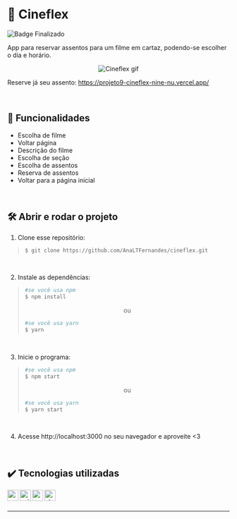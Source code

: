 # :movie_camera: Cineflex

![Badge Finalizado](https://img.shields.io/static/v1?label=STATUS&message=FINALIZADO&color=success&style=for-the-badge)

App para reservar assentos para um filme em cartaz, podendo-se escolher o dia e horário.

<div align=center>
  
  ![Cineflex gif](https://user-images.githubusercontent.com/97851922/185723388-caa1622f-72d8-4802-870a-e645f9e600ef.gif)
  
</div>

Reserve já seu assento: https://projeto9-cineflex-nine-nu.vercel.app/

<br />

## :hammer: Funcionalidades
- Escolha de filme
- Voltar página
- Descrição do filme
- Escolha de seção
- Escolha de assentos
- Reserva de assentos
- Voltar para a página inicial

<br />

## :hammer_and_wrench: Abrir e rodar o projeto
1. Clone esse repositório:
>```bash
>$ git clone https://github.com/AnaLTFernandes/cineflex.git
>```

<br />

2. Instale as dependências:
>```bash
>#se você usa npm
>$ npm install
>```
>
><p align="center">ou</p>
>
>```bash
>#se você usa yarn
>$ yarn
>```

<br />

3. Inicie o programa:
>```bash
>#se você usa npm
>$ npm start
>```
>
><p align="center">ou</p>
>
>```bash
>#se você usa yarn
>$ yarn start
>```

<br />

4. Acesse http://localhost:3000 no seu navegador e aproveite <3

<br />

## :heavy_check_mark: Tecnologias utilizadas
<img align="left" alt="react" height="25px" src="https://img.shields.io/badge/-React-5ED3F3?logo=react&logoColor=white" />
<img align="left" alt="axios" height="25px" src="https://img.shields.io/badge/-axios-success" />
<img align="left" alt="react-router" height="25px" src="https://img.shields.io/badge/-React Router-gray" />
<img align="left" alt="styled-components" height="25px" src="https://img.shields.io/badge/styled-components-violet?logo=styled-components" />


<br />
<br />

---
